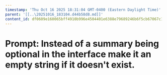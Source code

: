 ```yaml
---
timestamp: 'Thu Oct 16 2025 18:31:04 GMT-0400 (Eastern Daylight Time)'
parent: '[[..\20251016_183104.d44b58d8.md]]'
content_id: df0609e160065bff4910b996e4504401e6388e79689246b6f5cb67067c1f3d68
---
```


# Prompt: Instead of a summary being optional in the interface make it an empty string if it doesn't exist.

